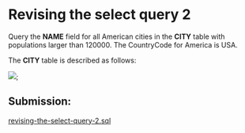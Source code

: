 # Revising the select query 2

Query the **NAME** field for all American cities in the **CITY** table with populations larger than 120000. The CountryCode for America is USA.

The **CITY** table is described as follows:

![](https://s3.amazonaws.com/hr-challenge-images/8137/1449729804-f21d187d0f-CITY.jpg);

## Submission:

[revising-the-select-query-2.sql](https://github.com/danipishinin/HackerRank/blob/main/sql/revising-the-select-query-2.sql)
